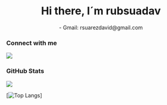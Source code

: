 <h1 align="center">Hi there, I´m rubsuadav </h1>

<div align="center">
  -  Gmail: rsuarezdavid@gmail.com
  <br/>
</div>

<h3>Connect with me</h3>
    
[<img src="https://img.shields.io/badge/linkedin-%230077B5.svg?&style=for-the-badge&logo=linkedin&logoColor=white" />](https://www.linkedin.com/in/rub%C3%A9n-su%C3%A1rez-david-4384a6280/)


### GitHub Stats
<p align="left"> <img src="https://github-readme-stats.vercel.app/api?username=rubsuadav&show_icons=true&theme=tokyonight&count_private=true&include_all_commits=true"/>

[![Top Langs](https://github-readme-stats.vercel.app/api/top-langs/?username=rubsuadav&theme=dark&layout=compact)]

